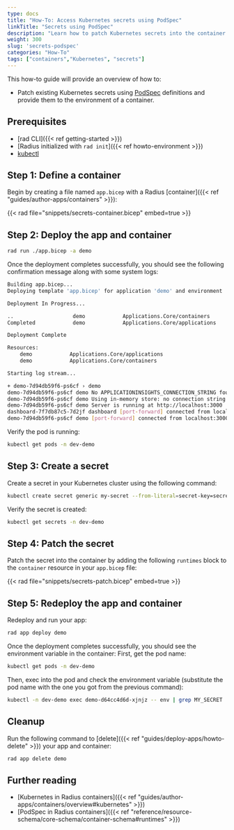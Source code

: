 ```yaml
---
type: docs
title: "How-To: Access Kubernetes secrets using PodSpec"
linkTitle: "Secrets using PodSpec"
description: "Learn how to patch Kubernetes secrets into the container environment using PodSpec definitions"
weight: 300
slug: 'secrets-podspec'
categories: "How-To"
tags: ["containers","Kubernetes", "secrets"]
---
```


This how-to guide will provide an overview of how to:

- Patch existing Kubernetes secrets using [PodSpec](https://kubernetes.io/docs/reference/kubernetes-api/workload-resources/pod-v1/#PodSpec) definitions and provide them to the environment of a container.

## Prerequisites

- [rad CLI]({{< ref getting-started >}})
- [Radius initialized with `rad init`]({{< ref howto-environment >}})
- [kubectl](https://kubernetes.io/docs/tasks/tools/install-kubectl/)

## Step 1: Define a container
Begin by creating a file named `app.bicep` with a Radius [container]({{< ref "guides/author-apps/containers" >}}):

{{< rad file="snippets/secrets-container.bicep" embed=true >}}

## Step 2: Deploy the app and container
```bash
rad run ./app.bicep -a demo
```

Once the deployment completes successfully, you should see the following confirmation message along with some system logs:

```bash
Building app.bicep...
Deploying template 'app.bicep' for application 'demo' and environment 'dev' from workspace 'dev'...

Deployment In Progress...

..                   demo            Applications.Core/containers
Completed            demo            Applications.Core/applications

Deployment Complete

Resources:
    demo            Applications.Core/applications
    demo            Applications.Core/containers

Starting log stream...

+ demo-7d94db59f6-ps6cf › demo
demo-7d94db59f6-ps6cf demo No APPLICATIONINSIGHTS_CONNECTION_STRING found, skipping Azure Monitor setup
demo-7d94db59f6-ps6cf demo Using in-memory store: no connection string found
demo-7d94db59f6-ps6cf demo Server is running at http://localhost:3000
dashboard-7f7db87c5-7d2jf dashboard [port-forward] connected from localhost:7007 -> ::7007
demo-7d94db59f6-ps6cf demo [port-forward] connected from localhost:3000 -> ::3000
```

Verify the pod is running:
    
```bash
kubectl get pods -n dev-demo
```

## Step 3: Create a secret

Create a secret in your Kubernetes cluster using the following command:

```bash
kubectl create secret generic my-secret --from-literal=secret-key=secret-value -n dev-demo
```

Verify the secret is created:

```bash
kubectl get secrets -n dev-demo
```

## Step 4: Patch the secret

Patch the secret into the container by adding the following `runtimes` block to the `container` resource in your `app.bicep` file:

{{< rad file="snippets/secrets-patch.bicep" embed=true >}}

## Step 5: Redeploy the app and container

Redeploy and run your app:

```bash
rad app deploy demo
```

Once the deployment completes successfully, you should see the environment variable in the container:
First, get the pod name:
```bash
kubectl get pods -n dev-demo
```

Then, exec into the pod and check the environment variable (substitute the pod name with the one you got from the previous command):
    
```bash
kubectl -n dev-demo exec demo-d64cc4d6d-xjnjz -- env | grep MY_SECRET
```

## Cleanup

Run the following command to [delete]({{< ref "guides/deploy-apps/howto-delete" >}}) your app and container:

```bash
rad app delete demo
```

## Further reading

- [Kubernetes in Radius containers]({{< ref "guides/author-apps/containers/overview#kubernetes" >}})
- [PodSpec in Radius containers]({{< ref "reference/resource-schema/core-schema/container-schema#runtimes" >}})